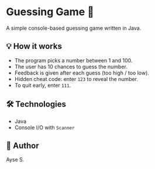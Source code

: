# Guessing Game 🎲

A simple console-based guessing game written in Java.

## 💡 How it works
- The program picks a number between 1 and 100.
- The user has 10 chances to guess the number.
- Feedback is given after each guess (too high / too low).
- Hidden cheat code: enter `123` to reveal the number.
- To quit early, enter `111`.

## 🛠️ Technologies
- Java
- Console I/O with `Scanner`

## 👤 Author
Ayse S.
